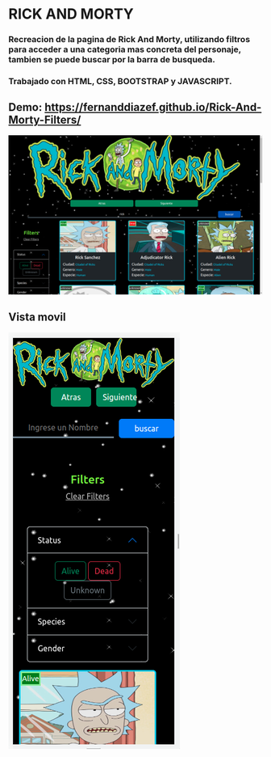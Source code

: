 # RICK AND MORTY
### Recreacion de la pagina de Rick And Morty, utilizando filtros para acceder a una categoria mas concreta del personaje, tambien se puede buscar por la barra de busqueda. 

### Trabajado con HTML, CSS, BOOTSTRAP y JAVASCRIPT.

## Demo: https://fernanddiazef.github.io/Rick-And-Morty-Filters/

![image text](./imagenes/ejemplo-de-pagina.png)

## Vista movil
![image text](./imagenes/pagina-movil.png)

